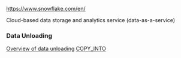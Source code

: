 https://www.snowflake.com/en/

Cloud-based data storage and analytics service (data-as-a-service)



### Data Unloading

[Overview of data unloading](https://docs.snowflake.com/en/user-guide/data-unload-overview.html)
[COPY_INTO](https://docs.snowflake.com/en/sql-reference/sql/copy-into-location.html)
